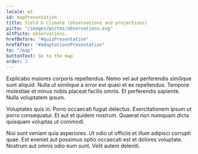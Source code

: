 ```yaml
---
locale: et
id: mapPresentation
title: Yield & Climate (observations and projections)
picto: "/images/pictos/observations.svg"
altPicto: observations
hrefBefore: "#quizPresentation"
hrefAfter: "#adaptationsPresentation"
to: "/map"
buttonText: Go to the map
order: 2
---
```


Explicabo maiores corporis repellendus. Nemo vel aut perferendis similique sunt
aliquid. Nulla ut similique a error est quasi et ex repellendus. Tempore
molestiae et minus nobis placeat facilis omnis. Et perferendis sapiente. Nulla
voluptatem ipsum.

Voluptates quis in. Porro occaecati fugiat delectus. Exercitationem ipsum ut
porro consequatur. Et aut et quidem nostrum. Quaerat non numquam dicta quisquam
voluptas ut commodi.

Nisi sunt veniam quia asperiores. Ut odio ut officiis et illum adipisci corrupti
quae. Est eveniet aut possimus optio occaecati est et dolores voluptate. Nostrum
aut omnis odio eum sunt. Velit autem deleniti.
